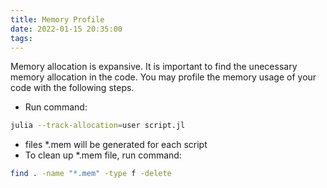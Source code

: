 ```yaml
---
title: Memory Profile
date: 2022-01-15 20:35:00
tags:
---
```


Memory allocation is expansive. It is important to find the unecessary memory allocation in the code. You may profile the memory usage of your code with the following steps. 

- Run command:
```sh
julia --track-allocation=user script.jl
```
- files *.mem will be generated for each script
- To clean up *.mem file, run command:
```sh
find . -name "*.mem" -type f -delete
```
